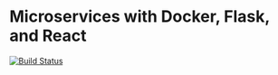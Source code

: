 # Microservices with Docker, Flask, and React
[![Build Status](https://travis-ci.com/abanty/myprojects.svg?branch=master)](https://travis-ci.com/abanty/myprojects)
